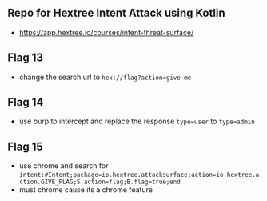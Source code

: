 ## Repo for Hextree Intent Attack using Kotlin

- https://app.hextree.io/courses/intent-threat-surface/

## Flag 13

- change the search url to `hex://flag?action=give-me`

## Flag 14

- use burp to intercept and replace the response `type=user` to `type=admin`

## Flag 15

- use chrome and search for `intent:#Intent;package=io.hextree.attacksurface;action=io.hextree.action.GIVE_FLAG;S.action=flag;B.flag=true;end`
- must chrome cause its a chrome feature
